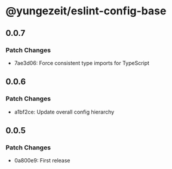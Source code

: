 # @yungezeit/eslint-config-base

## 0.0.7

### Patch Changes

- 7ae3d06: Force consistent type imports for TypeScript

## 0.0.6

### Patch Changes

- a1bf2ce: Update overall config hierarchy

## 0.0.5

### Patch Changes

- 0a800e9: First release
